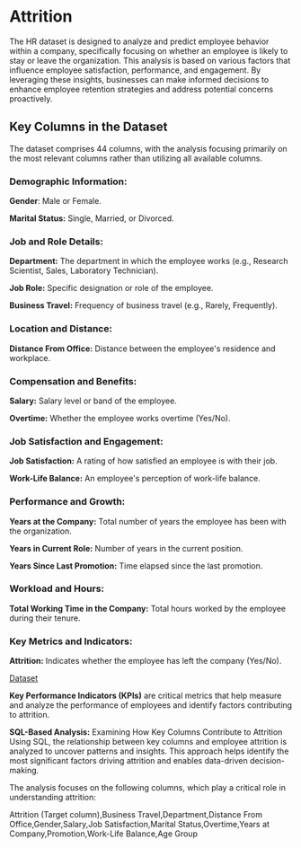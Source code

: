 
# Attrition

The HR dataset is designed to analyze and predict employee behavior within a company, specifically focusing on whether an employee is likely to stay or leave the organization. This analysis is based on various factors that influence employee satisfaction, performance, and engagement. By leveraging these insights, businesses can make informed decisions to enhance employee retention strategies and address potential concerns proactively.


## Key Columns in the Dataset


The dataset comprises 44 columns, with the analysis focusing primarily on the most relevant columns rather than utilizing all available columns.

### Demographic Information:

**Gender**: Male or Female.

**Marital Status:** Single, Married, or Divorced.
### Job and Role Details:

**Department:** The department in which the employee works (e.g., Research Scientist, Sales, Laboratory Technician).

**Job Role:** Specific designation or role of the employee.

**Business Travel:** Frequency of business travel (e.g., Rarely, Frequently).


### Location and Distance:
**Distance From Office:** Distance between the employee's residence and workplace.

### Compensation and Benefits:

**Salary:** Salary level or band of the employee.

**Overtime:** Whether the employee works overtime (Yes/No).
### Job Satisfaction and Engagement:

**Job Satisfaction:** A rating of how satisfied an employee is with their job.

**Work-Life Balance:** An employee's perception of work-life balance.

### Performance and Growth:

**Years at the Company:** Total number of years the employee has been with the organization.

**Years in Current Role:** Number of years in the current position.

**Years Since Last Promotion:** Time elapsed since the last promotion.

### Workload and Hours:

**Total Working Time in the Company:** Total hours worked by the employee during their tenure.

### Key Metrics and Indicators:

**Attrition:** Indicates whether the employee has left the company (Yes/No).

[Dataset](https://github.com/VikyathShetty/HR_attiration-Data-Analysis)

**Key Performance Indicators (KPIs)** are critical metrics that help measure and analyze the performance of employees and identify factors contributing to attrition.


**SQL-Based Analysis:**
 Examining How Key Columns Contribute to Attrition
Using SQL, the relationship between key columns and employee attrition is analyzed to uncover patterns and insights. This approach helps identify the most significant factors driving attrition and enables data-driven decision-making.

The analysis focuses on the following columns, which play a critical role in understanding attrition:

Attrition (Target column),Business Travel,Department,Distance From Office,Gender,Salary,Job Satisfaction,Marital Status,Overtime,Years at Company,Promotion,Work-Life Balance,Age Group





